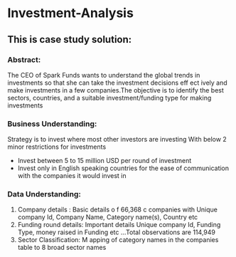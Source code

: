 # Investment-Analysis

## This is case study solution:

### Abstract:

The CEO of Spark Funds wants to understand the global trends in investments so that she can take the investment decisions eff
ect ively and make investments in a few companies.The objective is to identify the best sectors, countries, and a suitable investment/funding type for making investments

### Business Understanding:

Strategy is to invest where most other investors are investing With below 2 minor restrictions for investments
- Invest between 5 to 15 million USD per round of investment 
- Invest only in English speaking countries for the ease of communication with the companies it would invest in

### Data Understanding:
1. Company details : Basic details o f 66,368 c companies with Unique company Id, Company Name, Category name(s), Country etc
2. Funding round details: Important details Unique company Id, Funding Type, money raised in Funding etc …Total observations are 114,949
3. Sector Classification: M apping of category names in the companies table to 8 broad sector names

